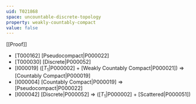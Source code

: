 ```yaml
---
uid: T021868
space: uncountable-discrete-topology
property: weakly-countably-compact
value: false
---
```

[[Proof]]

* [T000162] [Pseudocompact|P000022]
* [T000030] [Discrete|P000052]
* [I000019] ([$T_1$|P000002] + [Weakly Countably Compact|P000021]) => [Countably Compact|P000019]
* [I000004] [Countably Compact|P000019] => [Pseudocompact|P000022]
* [I000042] [Discrete|P000052] => ([$T_1$|P000002] + [Scattered|P000051])

